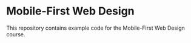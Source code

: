 Mobile-First Web Design
=======================

This repository contains example code for the Mobile-First Web Design course.
